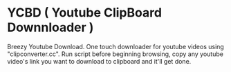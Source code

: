 # YCBD ( Youtube ClipBoard Downnloader )
Breezy Youtube Download.
One touch downloader for youtube videos using "clipconverter.cc".
Run script before beginning browsing, copy any youtube video's link you want to download to clipboard and it'll get done.
